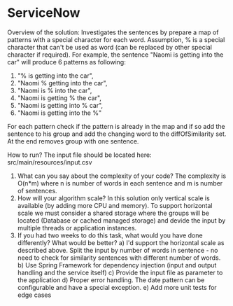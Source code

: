 # ServiceNow

Overview of the solution:
Investigates the sentences by prepare a map of patterns with a special character for each word.
Assumption, % is a special character that can't be used as word (can be replaced by other special character if required).
For example, the sentence "Naomi is getting into the car" will produce 6 patterns as following:
1. "% is getting into the car",
2. "Naomi % getting into the car",
3. "Naomi is % into the car",
4. "Naomi is getting % the car",
5. "Naomi is getting into % car",
6. "Naomi is getting into the %"

For each pattern check if the pattern is already in the map and if so
add the sentence to his group and add the changing word to the diffOfSimilarity set.
At the end removes group with one sentence.


How to run?
The input file should be located here: src/main/resources/input.csv 
1. What can you say about the complexity of your code?
The complexity is O(n*m) where n is number of words in each sentence and m is number of sentences.
2. How will your algorithm scale?
In this solution only vertical scale is available (by adding more CPU and memory). To support horizontal scale we must consider a shared storage where the groups will be located (Database or cached managed storage) and devide the input by multiple threads or application instances.
3. If you had two weeks to do this task, what would you have done differently? What would be
better?
  a) I'd support the horizontal scale as described above. Split the input by number of words in sentence - no need to check for similarity sentences with different number of words.
  b) Use Spring Framework for dependency injection (input and output handling and the service itself)
  c) Provide the input file as parameter to the application
  d) Proper error handling. The date pattern can be configurable and have a special exception. 
  e) Add more unit tests for edge cases
  
